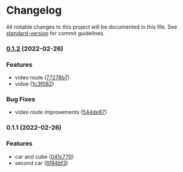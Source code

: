 # Changelog

All notable changes to this project will be documented in this file. See [standard-version](https://github.com/conventional-changelog/standard-version) for commit guidelines.

### [0.1.2](https://github.com/develowlper/three-fiber/compare/v0.1.1...v0.1.2) (2022-02-26)


### Features

* video route ([77278b7](https://github.com/develowlper/three-fiber/commit/77278b7b54280465fb6ed3c23f0778bc78eef096))
* vidoe ([1c3f082](https://github.com/develowlper/three-fiber/commit/1c3f082ccd8feb069c607ea6bdf397b4ae702d22))


### Bug Fixes

* video route improvements ([544de87](https://github.com/develowlper/three-fiber/commit/544de8733e622483013e0c154229e1f313614a0e))

### 0.1.1 (2022-02-26)


### Features

* car and cube ([041c770](https://github.com/develowlper/three-fiber/commit/041c77021d1bb8c42ba08010b06eaa9d4d869563))
* second car ([6f84bf3](https://github.com/develowlper/three-fiber/commit/6f84bf368b0f40802462bc3f858844ac6f43d45e))
